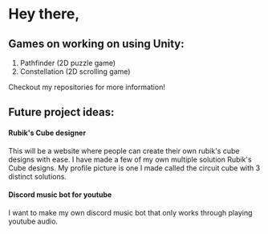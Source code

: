 # Hey there,

## Games on working on using Unity:

1. Pathfinder (2D puzzle game)
2. Constellation (2D scrolling game)

Checkout my repositories for more information!

## Future project ideas:

#### Rubik's Cube designer

This will be a website where people can create their own rubik's cube designs with ease. I have made a few of my own multiple solution Rubik's Cube designs. My profile picture is one I made called the circuit cube with 3 distinct solutions.

#### Discord music bot for youtube

I want to make my own discord music bot that only works through playing youtube audio.
